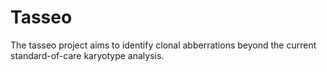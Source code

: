 # Tasseo

The tasseo project aims to identify clonal abberrations beyond the current
standard-of-care karyotype analysis.


